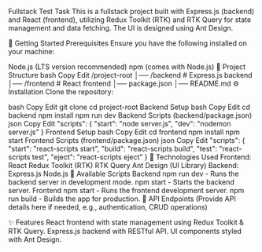 Fullstack Test Task
This is a fullstack project built with Express.js (backend) and React (frontend), utilizing Redux Toolkit (RTK) and RTK Query for state management and data fetching. The UI is designed using Ant Design.

🚀 Getting Started
Prerequisites
Ensure you have the following installed on your machine:

Node.js (LTS version recommended)
npm (comes with Node.js)
📂 Project Structure
bash
Copy
Edit
/project-root
│── /backend     # Express.js backend
│── /frontend    # React frontend
│── package.json
│── README.md
⚙️ Installation
Clone the repository:

bash
Copy
Edit
git clone <repository-url>
cd project-root
Backend Setup
bash
Copy
Edit
cd backend
npm install
npm run dev
Backend Scripts (backend/package.json)
json
Copy
Edit
"scripts": {
  "start": "node server.js",
  "dev": "nodemon server.js"
}
Frontend Setup
bash
Copy
Edit
cd frontend
npm install
npm start
Frontend Scripts (frontend/package.json)
json
Copy
Edit
"scripts": {
  "start": "react-scripts start",
  "build": "react-scripts build",
  "test": "react-scripts test",
  "eject": "react-scripts eject"
}
🔗 Technologies Used
Frontend:
React
Redux Toolkit (RTK)
RTK Query
Ant Design (UI Library)
Backend:
Express.js
Node.js
📌 Available Scripts
Backend
npm run dev - Runs the backend server in development mode.
npm start - Starts the backend server.
Frontend
npm start - Runs the frontend development server.
npm run build - Builds the app for production.
📝 API Endpoints
(Provide API details here if needed, e.g., authentication, CRUD operations)

✨ Features
React frontend with state management using Redux Toolkit & RTK Query.
Express.js backend with RESTful API.
UI components styled with Ant Design.
